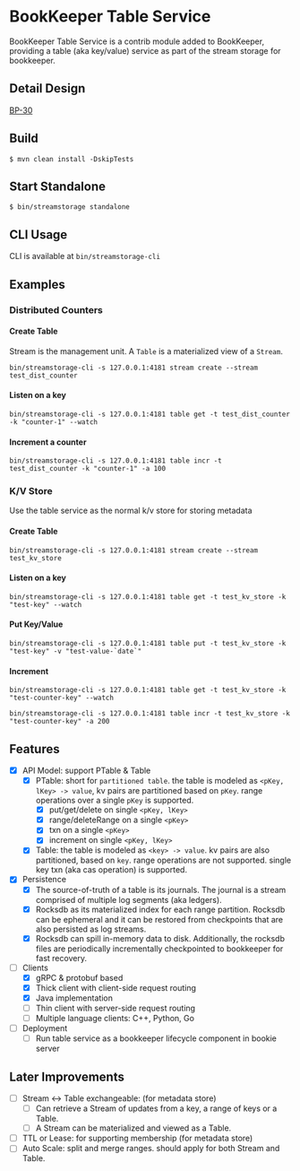 # BookKeeper Table Service

BookKeeper Table Service is a contrib module added to BookKeeper, providing a table (aka key/value) service as part of the stream storage for bookkeeper.

## Detail Design

[BP-30](https://github.com/apache/bookkeeper/issues/1205)

## Build

```
$ mvn clean install -DskipTests
```

## Start Standalone

```
$ bin/streamstorage standalone
```

## CLI Usage

CLI is available at `bin/streamstorage-cli`

## Examples

### Distributed Counters

#### Create Table

Stream is the management unit. A `Table` is a materialized view of a `Stream`.

```
bin/streamstorage-cli -s 127.0.0.1:4181 stream create --stream test_dist_counter

```

#### Listen on a key

```
bin/streamstorage-cli -s 127.0.0.1:4181 table get -t test_dist_counter -k "counter-1" --watch
```

#### Increment a counter

```
bin/streamstorage-cli -s 127.0.0.1:4181 table incr -t test_dist_counter -k "counter-1" -a 100
```

### K/V Store

Use the table service as the normal k/v store for storing metadata

#### Create Table

```
bin/streamstorage-cli -s 127.0.0.1:4181 stream create --stream test_kv_store
```

#### Listen on a key

```
bin/streamstorage-cli -s 127.0.0.1:4181 table get -t test_kv_store -k "test-key" --watch
```

#### Put Key/Value

```
bin/streamstorage-cli -s 127.0.0.1:4181 table put -t test_kv_store -k "test-key" -v "test-value-`date`"
```

#### Increment

```
bin/streamstorage-cli -s 127.0.0.1:4181 table get -t test_kv_store -k "test-counter-key" --watch
```

```
bin/streamstorage-cli -s 127.0.0.1:4181 table incr -t test_kv_store -k "test-counter-key" -a 200
```

## Features

- [x] API Model: support PTable & Table
    - [x] PTable: short for `partitioned table`. the table is modeled as `<pKey, lKey> -> value`, kv pairs are partitioned based on `pKey`. range operations over a single `pKey` is supported.
        - [x] put/get/delete on single `<pKey, lKey>`
        - [x] range/deleteRange on a single `<pKey>`
        - [x] txn on a single `<pKey>`
        - [x] increment on single `<pKey, lKey>`
    - [x] Table: the table is modeled as `<key> -> value`. kv pairs are also partitioned, based on `key`. range operations are not supported. single key txn (aka cas operation) is supported.
- [x] Persistence
    - [x] The source-of-truth of a table is its journals. The journal is a stream comprised of multiple log segments (aka ledgers).
    - [x] Rocksdb as its materialized index for each range partition. Rocksdb can be ephemeral and it can be restored from checkpoints that are also persisted as log streams.
    - [x] Rocksdb can spill in-memory data to disk. Additionally, the rocksdb files are periodically incrementally checkpointed to bookkeeper for fast recovery.
- [ ] Clients
    - [x] gRPC & protobuf based
    - [x] Thick client with client-side request routing
    - [x] Java implementation
    - [ ] Thin client with server-side request routing
    - [ ] Multiple language clients: C++, Python, Go
- [ ] Deployment
    - [ ] Run table service as a bookkeeper lifecycle component in bookie server

## Later Improvements

- [ ] Stream <-> Table exchangeable: (for metadata store)
    - [ ] Can retrieve a Stream of updates from a key, a range of keys or a Table.
    - [ ] A Stream can be materialized and viewed as a Table.
- [ ] TTL or Lease: for supporting membership (for metadata store)
- [ ] Auto Scale: split and merge ranges. should apply for both Stream and Table.
